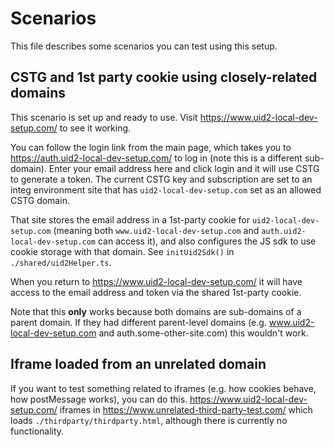 # Scenarios

This file describes some scenarios you can test using this setup.

## CSTG and 1st party cookie using closely-related domains

This scenario is set up and ready to use. Visit https://www.uid2-local-dev-setup.com/ to see it working.

You can follow the login link from the main page, which takes you to https://auth.uid2-local-dev-setup.com/ to log in (note this is a different sub-domain). Enter your email address here and click login and it will use CSTG to generate a token. The current CSTG key and subscription are set to an integ environment site that has `uid2-local-dev-setup.com` set as an allowed CSTG domain.

That site stores the email address in a 1st-party cookie for `uid2-local-dev-setup.com` (meaning both `www.uid2-local-dev-setup.com` and `auth.uid2-local-dev-setup.com` can access it), and also configures the JS sdk to use cookie storage with that domain. See `initUid2Sdk()` in `./shared/uid2Helper.ts`.

When you return to https://www.uid2-local-dev-setup.com/ it will have access to the email address and token via the shared 1st-party cookie.

Note that this **only** works because both domains are sub-domains of a parent domain. If they had different parent-level domains (e.g. www.uid2-local-dev-setup.com and auth.some-other-site.com) this wouldn't work.

## Iframe loaded from an unrelated domain

If you want to test something related to iframes (e.g. how cookies behave, how postMessage works), you can do this. https://www.uid2-local-dev-setup.com/ iframes in https://www.unrelated-third-party-test.com/ which loads `./thirdparty/thirdparty.html`, although there is currently no functionality.
